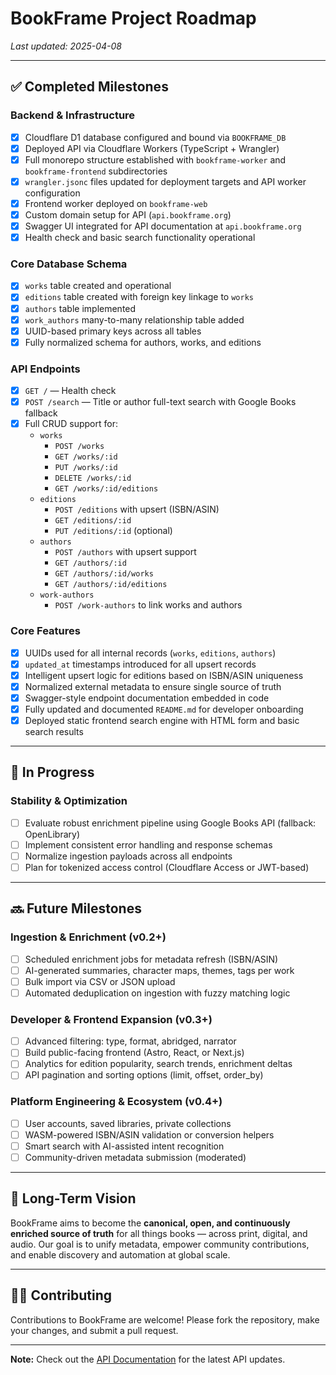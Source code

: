 # BookFrame Project Roadmap

_Last updated: 2025-04-08_

---

## ✅ Completed Milestones

### Backend & Infrastructure
- [x] Cloudflare D1 database configured and bound via `BOOKFRAME_DB`
- [x] Deployed API via Cloudflare Workers (TypeScript + Wrangler)
- [x] Full monorepo structure established with `bookframe-worker` and `bookframe-frontend` subdirectories
- [x] `wrangler.jsonc` files updated for deployment targets and API worker configuration
- [x] Frontend worker deployed on `bookframe-web`
- [x] Custom domain setup for API (`api.bookframe.org`)
- [x] Swagger UI integrated for API documentation at `api.bookframe.org`
- [x] Health check and basic search functionality operational

### Core Database Schema
- [x] `works` table created and operational
- [x] `editions` table created with foreign key linkage to `works`
- [x] `authors` table implemented
- [x] `work_authors` many-to-many relationship table added
- [x] UUID-based primary keys across all tables
- [x] Fully normalized schema for authors, works, and editions

### API Endpoints
- [x] `GET /` — Health check
- [x] `POST /search` — Title or author full-text search with Google Books fallback
- [x] Full CRUD support for:
  - `works`
    - `POST /works`
    - `GET /works/:id`
    - `PUT /works/:id`
    - `DELETE /works/:id`
    - `GET /works/:id/editions`
  - `editions`
    - `POST /editions` with upsert (ISBN/ASIN)
    - `GET /editions/:id`
    - `PUT /editions/:id` (optional)
  - `authors`
    - `POST /authors` with upsert support
    - `GET /authors/:id`
    - `GET /authors/:id/works`
    - `GET /authors/:id/editions`
  - `work-authors`
    - `POST /work-authors` to link works and authors

### Core Features
- [x] UUIDs used for all internal records (`works`, `editions`, `authors`)
- [x] `updated_at` timestamps introduced for all upsert records
- [x] Intelligent upsert logic for editions based on ISBN/ASIN uniqueness
- [x] Normalized external metadata to ensure single source of truth
- [x] Swagger-style endpoint documentation embedded in code
- [x] Fully updated and documented `README.md` for developer onboarding
- [x] Deployed static frontend search engine with HTML form and basic search results

---

## 🚧 In Progress

### Stability & Optimization
- [ ] Evaluate robust enrichment pipeline using Google Books API (fallback: OpenLibrary)
- [ ] Implement consistent error handling and response schemas
- [ ] Normalize ingestion payloads across all endpoints
- [ ] Plan for tokenized access control (Cloudflare Access or JWT-based)

---

## 🔜 Future Milestones

### Ingestion & Enrichment (v0.2+)
- [ ] Scheduled enrichment jobs for metadata refresh (ISBN/ASIN)
- [ ] AI-generated summaries, character maps, themes, tags per work
- [ ] Bulk import via CSV or JSON upload
- [ ] Automated deduplication on ingestion with fuzzy matching logic

### Developer & Frontend Expansion (v0.3+)
- [ ] Advanced filtering: type, format, abridged, narrator
- [ ] Build public-facing frontend (Astro, React, or Next.js)
- [ ] Analytics for edition popularity, search trends, enrichment deltas
- [ ] API pagination and sorting options (limit, offset, order_by)

### Platform Engineering & Ecosystem (v0.4+)
- [ ] User accounts, saved libraries, private collections
- [ ] WASM-powered ISBN/ASIN validation or conversion helpers
- [ ] Smart search with AI-assisted intent recognition
- [ ] Community-driven metadata submission (moderated)

---

## 🧭 Long-Term Vision

BookFrame aims to become the **canonical, open, and continuously enriched source of truth** for all things books — across print, digital, and audio. Our goal is to unify metadata, empower community contributions, and enable discovery and automation at global scale.

---

## 🧑‍💻 Contributing

Contributions to BookFrame are welcome! Please fork the repository, make your changes, and submit a pull request.

---

**Note:** Check out the [API Documentation](https://api.bookframe.org) for the latest API updates.
